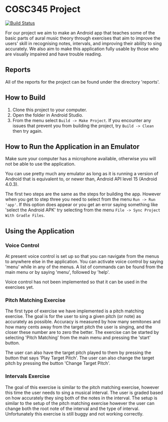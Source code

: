 # COSC345 Project

[![Build Status](https://travis-ci.org/icantthinkofacreativeusername/ourcontributiontoblindmusicians.svg?branch=master)](https://travis-ci.org/icantthinkofacreativeusername/ourcontributiontoblindmusicians)

For our project we aim to make an Android app that teaches some of the basic
parts of aural music theory through exercises that aim to improve the users'
skill in recognising notes, intervals, and improving their ability to sing 
accurately. We also aim to make this application fully usable by those who are visually
impaired and have trouble reading.

## Reports
All of the reports for the project can be found under the directory 'reports'.

## How to Build

1. Clone this project to your computer.
2. Open the folder in Android Studio.
3. From the menu select `Build -> Make Project`.
    If you encounter any issues that prevent you from building the project, 
    try `Build -> Clean` then try again.

## How to Run the Application in an Emulator

Make sure your computer has a microphone available, otherwise you will not be able
to use the application. 

You can use pretty much any emulator as long as it is running a version of
Android that is equivalent to, or newer than, Android API level 15
(Android 4.0.3).

The first two steps are the same as the steps for building the app. However 
when you get to step three you need to select from the menu 
`Run -> Run 'app'`. If this option does appear or you get an error saying 
something like 'select the Android APK' try selecting from the menu 
`File -> Sync Project With Gradle Files`.

## Using the Application

### Voice Control

At present voice control is set up so that you can navigate from the menus to 
anywhere else in the application. You can activate voice control by saying
'menu' while in any of the menus. A list of commands can be found from the 
main menu or by saying 'menu', followed by 'help'.

Voice control has not been implemented so that it can be used in the exercises
yet.

### Pitch Matching Exercise

The first type of exercise we have implemented is a pitch matching exercise.
The goal is for the user to sing a given pitch (or note) as accurately as
possible. Accuracy is measured by how many semitones and how many cents away
from the target pitch the user is singing, and the closer these number are to
zero the better. The exercise can be started by selecting 'Pitch Matching' 
from the main menu and pressing the 'start' button.

The user can also have the target pitch played to them by pressing the 
button that says 'Play Target Pitch'. The user can also change the target
pitch by pressing the button 'Change Target Pitch'.

### Intervals Exercise

The goal of this exercise is similar to the pitch matching exercise, however
this time the user needs to sing a musical interval. The user is graded based
on how accurately they sing both of the notes in the interval. The setup is 
similar to the setup of the pitch matching exercise however the user can
change both the root note of the interval and the type of interval. 
Unfortunately this exercise is still buggy and not working correctly.